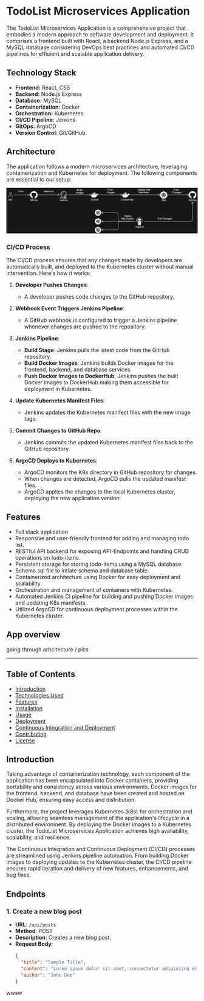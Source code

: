 # TodoList Microservices Application

The TodoList Microservices Application is a comprehensive project that embodies a modern approach to software development and deployment. It comprises a frontend built with React, a backend Node.js Express, and a MySQL database considering DevOps best practices and automated CI/CD pipelines for efficient and scalable application delivery.



## Technology Stack

- **Frontend:** React, CSS
- **Backend:** Node.js Express
- **Database:** MySQL
- **Containerization:** Docker
- **Orchestration:** Kubernetes 
- **CI/CD Pipeline:** Jenkins
- **GitOps:** ArgoCD
- **Version Control:** Git/GitHub

## Architecture
The application follows a modern microservices architecture, leveraging containerization and Kubernetes for deployment. The following components are essential to our setup:

![TodoList Arhcitecture](https://github.com/Omar-tarek3/Assets/blob/master/TodoList-arhci.png)




### CI/CD Process

The CI/CD process ensures that any changes made by developers are automatically built, and deployed to the Kubernetes cluster without manual intervention. Here's how it works:

1. **Developer Pushes Changes**: 
   - A developer pushes code changes to the GitHub repository.

2. **Webhook Event Triggers Jenkins Pipeline**: 
   - A GitHub webhook is configured to trigger a Jenkins pipeline whenever changes are pushed to the repository.

3. **Jenkins Pipeline**:
   - **Build Stage**: Jenkins pulls the latest code from the GitHub repository.
   - **Build Docker Images**: Jenkins builds Docker images for the frontend, backend, and database services.
   - **Push Docker Images to DockerHub**: Jenkins pushes the built Docker images to DockerHub making them accessible for deployment in Kubernetes.

4. **Update Kubernetes Manifest Files**:
   - Jenkins updates the Kubernetes manifest files with the new image tags.

5. **Commit Changes to GitHub Repo**:
   - Jenkins commits the updated Kubernetes manifest files back to the GitHub repository.

6. **ArgoCD Deploys to Kubernetes**:
   - ArgoCD monitors the K8s directory in GitHub repository for changes.
   - When changes are detected, ArgoCD pulls the updated manifest files.
   - ArgoCD applies the changes to the local Kubernetes cluster, deploying the new application version.



## Features
- Full stack application
- Responsive and user-friendly frontend for adding and managing todo list.
- RESTful API backend for exposing API-Endpoints and handling CRUD operations on todo-items.
- Persistent storage for storing todo-items using a MySQL database.
- Schema.sql file to intiate schema and database table.
- Containerized architecture using Docker for easy deployment and scalability.
- Orchestration and management of containers with Kubernetes.
- Automated Jenkins CI pipeline for building and pushing Docker images and updating K8s manifests.
- Utilized ArgoCD for continuous deployment processes within the Kubernetes cluster.



## App overview
going through arhcitecture / pics


---------------------------
## Table of Contents

- [Introduction](#introduction)
- [Technologies Used](#technologies-used)
- [Features](#features)
- [Installation](#installation)
- [Usage](#usage)
- [Deployment](#deployment)
- [Continuous Integration and Deployment](#continuous-integration-and-deployment)
- [Contributing](#contributing)
- [License](#license)

## Introduction

Taking advantage of containerization technology, each component of the application has been encapsulated into Docker containers, providing portability and consistency across various environments. Docker images for the frontend, backend, and database have been created and hosted on Docker Hub, ensuring easy access and distribution.

Furthermore, the project leverages Kubernetes (k8s) for orchestration and scaling, allowing seamless management of the application's lifecycle in a distributed environment. By deploying the Docker images to a Kubernetes cluster, the TodoList Microservices Application achieves high availability, scalability, and resilience.

The Continuous Integration and Continuous Deployment (CI/CD) processes are streamlined using Jenkins pipeline automation. From building Docker images to deploying updates to the Kubernetes cluster, the CI/CD pipeline ensures rapid iteration and delivery of new features, enhancements, and bug fixes.



## Endpoints

### 1. Create a new blog post
- **URL**: `/api/posts`
- **Method**: POST
- **Description**: Creates a new blog post.
- **Request Body**:
  ```json
  {
    "title": "Sample Title",
    "content": "Lorem ipsum dolor sit amet, consectetur adipiscing elit...",
    "author": "John Doe"
  }
wwsw
